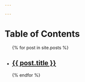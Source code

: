 ```yaml
---

---
```


# Table of Contents
<ul>
  {% for post in site.posts %}
    <li>
      <h2><a href="test-git{{ post.url }}">{{ post.title }}</a></h2>
    </li>
  {% endfor %}
</ul>
